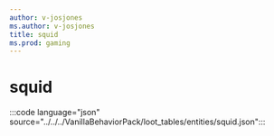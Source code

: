 ```yaml
---
author: v-josjones
ms.author: v-josjones
title: squid
ms.prod: gaming
---
```


# squid 

:::code language="json" source="../../../VanillaBehaviorPack/loot_tables/entities/squid.json":::
